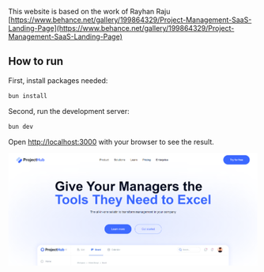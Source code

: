 This website is based on the work of Rayhan Raju [https://www.behance.net/gallery/199864329/Project-Management-SaaS-Landing-Page](https://www.behance.net/gallery/199864329/Project-Management-SaaS-Landing-Page)

## How to run
First, install packages needed:

```bash
bun install
```

Second, run the development server:

```bash
bun dev
```

Open [http://localhost:3000](http://localhost:3000) with your browser to see the result.

![image info](./public/md-banner.png)
